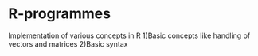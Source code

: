 # R-programmes
Implementation of various concepts in R
1)Basic concepts like handling of vectors and matrices
2)Basic syntax
